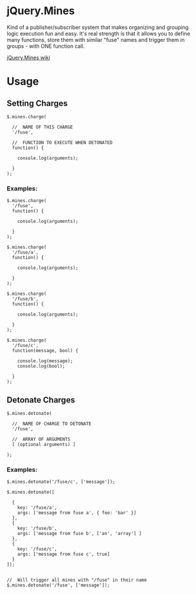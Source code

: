 # jQuery.Mines 


Kind of a publisher/subscriber system that makes organizing and grouping logic execution fun and easy. It's real strength is that it allows you to define many functions, store them with similar "fuse" names and trigger them in groups - with ONE function call.




[jQuery.Mines wiki](http://wiki.github.com/rwldrn/jQuery.Mines/ "jQuery.Mines wiki")









# Usage




## Setting Charges


	$.mines.charge(

	  //  NAME OF THIS CHARGE
	  '/fuse',

	  //  FUNCTION TO EXECUTE WHEN DETONATED
	  function() {
	    
	    console.log(arguments);
	    
	  }
	);


### Examples:


	$.mines.charge(
	  '/fuse',
	  function() {
	  
	    console.log(arguments);
	  
	  }
	);

	$.mines.charge(
	  '/fuse/a',
	  function() {
	  
	    console.log(arguments);
	  
	  }
	);

	$.mines.charge(
	  '/fuse/b',
	  function() {
	    
	    console.log(arguments);
	    
	  }
	);

	$.mines.charge(
	  '/fuse/c',
	  function(message, bool) {
	  
	    console.log(message);
	    console.log(bool);
	    
	  }
	);




## Detonate Charges



	$.mines.detonate(

	  //  NAME OF CHARGE TO DETONATE
	  '/fuse',

	  //  ARRAY OF ARGUMENTS
	  [ (optional arguments) ]

	);


### Examples:

	$.mines.detonate('/fuse/c', ['message']);

	$.mines.detonate([

	  {
	    key: '/fuse/a',
	    args: ['message from fuse a', { foo: 'bar' }]
	  },
	  {
	    key: '/fuse/b',
	    args: ['message from fuse b', ['an', 'array'] ]
	  },
	  {
	    key: '/fuse/c',
	    args: ['message from fuse c', true]
	  }
	]);
	
	
	//  Will trigger all mines with "/fuse" in their name
	$.mines.detonate('/fuse', ['message']);

		

